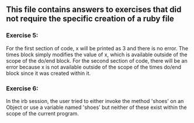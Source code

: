 ## This file contains answers to exercises that did not require the specific creation of a ruby file

### Exercise 5:
For the first section of code, x will be printed as 3 and there is no error. The times block simply modifies the value of x, which is available outside of the scope of the do/end block. For the second section of code, there will be an error because x is not available outside of the scope of the times do/end block since it was created within it.

### Exercise 6:
In the irb session, the user tried to either invoke the method 'shoes' on an Object or use a variable named 'shoes' but neither of these exist within the scope of the current program.